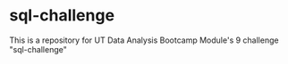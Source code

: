 # sql-challenge
This is a repository for UT Data Analysis Bootcamp Module's 9 challenge "sql-challenge"
